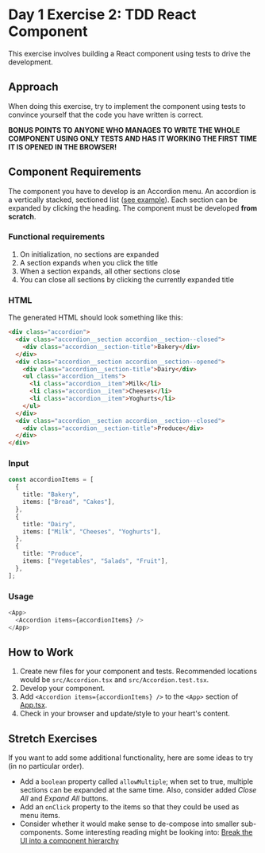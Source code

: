# Day 1 Exercise 2: TDD React Component

This exercise involves building a React component using tests to drive the development.

## Approach

When doing this exercise, try to implement the component using tests to convince
yourself that the code you have written is correct.

**BONUS POINTS TO ANYONE WHO MANAGES TO WRITE THE WHOLE COMPONENT USING ONLY
TESTS AND HAS IT WORKING THE FIRST TIME IT IS OPENED IN THE BROWSER!**

## Component Requirements

The component you have to develop is an Accordion menu. An accordion is a
vertically stacked, sectioned list ([see example](https://react-accordion-demo.netlify.app/)). Each section can be expanded by clicking the heading. The component must be developed **from scratch**. 

### Functional requirements

1. On initialization, no sections are expanded
2. A section expands when you click the title
3. When a section expands, all other sections close
4. You can close all sections by clicking the currently expanded title

### HTML

The generated HTML should look something like this:

```html
<div class="accordion">
  <div class="accordion__section accordion__section--closed">
    <div class="accordion__section-title">Bakery</div>
  </div>
  <div class="accordion__section accordion__section--opened">
    <div class="accordion__section-title">Dairy</div>
    <ul class="accordion__items">
      <li class="accordion__item">Milk</li>
      <li class="accordion__item">Cheeses</li>
      <li class="accordion__item">Yoghurts</li>
    </ul>
  </div>
  <div class="accordion__section accordion__section--closed">
    <div class="accordion__section-title">Produce</div>
  </div>
</div>
```

### Input

```typescript
const accordionItems = [
  {
    title: "Bakery",
    items: ["Bread", "Cakes"],
  },
  {
    title: "Dairy",
    items: ["Milk", "Cheeses", "Yoghurts"],
  },
  {
    title: "Produce",
    items: ["Vegetables", "Salads", "Fruit"],
  },
];
```

### Usage

```typescript jsx
<App>
  <Accordion items={accordionItems} />
</App>
```

## How to Work

1. Create new files for your component and tests. Recommended locations would be
   `src/Accordion.tsx` and `src/Accordion.test.tsx`.
2. Develop your component.
3. Add `<Accordion items={accordionItems} />` to the `<App>` section of
   [App.tsx](./src/App.tsx).
4. Check in your browser and update/style to your heart's content.

## Stretch Exercises

If you want to add some additional functionality, here are some ideas to try
(in no particular order).

- Add a `boolean` property called `allowMultiple`; when set to true, multiple
  sections can be expanded at the same time. Also, consider added _Close All_
  and _Expand All_ buttons.
- Add an `onClick` property to the items so that they could be used as menu items.
- Consider whether it would make sense to de-compose into smaller sub-components. Some interesting reading might be looking into: [Break the UI into a component hierarchy](https://beta.reactjs.org/learn/thinking-in-react#step-1-break-the-ui-into-a-component-hierarchy=)
